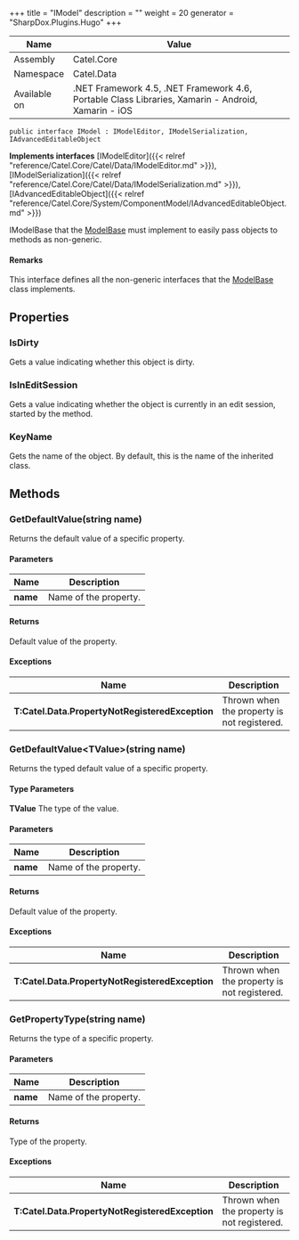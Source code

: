 

+++
title = "IModel" 
description = ""
weight = 20
generator = "SharpDox.Plugins.Hugo"
+++

Name|Value
---|---
Assembly|Catel.Core
Namespace|Catel.Data
Available on|.NET Framework 4.5, .NET Framework 4.6, Portable Class Libraries, Xamarin - Android, Xamarin - iOS

```
public interface IModel : IModelEditor, IModelSerialization, IAdvancedEditableObject
```

**Implements interfaces**
[IModelEditor]({{< relref "reference/Catel.Core/Catel/Data/IModelEditor.md" >}}),[IModelSerialization]({{< relref "reference/Catel.Core/Catel/Data/IModelSerialization.md" >}}),[IAdvancedEditableObject]({{< relref "reference/Catel.Core/System/ComponentModel/IAdvancedEditableObject.md" >}})

IModelBase that the [ModelBase](#) must implement to easily pass objects to methods as non-generic.

#### Remarks

This interface defines all the non-generic interfaces that the [ModelBase](#) class implements.

## Properties

### IsDirty

Gets a value indicating whether this object is dirty.

### IsInEditSession

Gets a value indicating whether the object is currently in an edit session, started by the method.

### KeyName

Gets the name of the object. By default, this is the name of the inherited class.

## Methods

### GetDefaultValue(string name)

Returns the default value of a specific property.

#### Parameters

Name|Description
---|---
**name**|Name of the property.

#### Returns

Default value of the property.

#### Exceptions

Name|Description
---|---
**T:Catel.Data.PropertyNotRegisteredException**|Thrown when the property is not registered.

### GetDefaultValue&lt;TValue&gt;(string name)

Returns the typed default value of a specific property.

#### Type Parameters

**TValue**
The type of the value.

#### Parameters

Name|Description
---|---
**name**|Name of the property.

#### Returns

Default value of the property.

#### Exceptions

Name|Description
---|---
**T:Catel.Data.PropertyNotRegisteredException**|Thrown when the property is not registered.

### GetPropertyType(string name)

Returns the type of a specific property.

#### Parameters

Name|Description
---|---
**name**|Name of the property.

#### Returns

Type of the property.

#### Exceptions

Name|Description
---|---
**T:Catel.Data.PropertyNotRegisteredException**|Thrown when the property is not registered.

